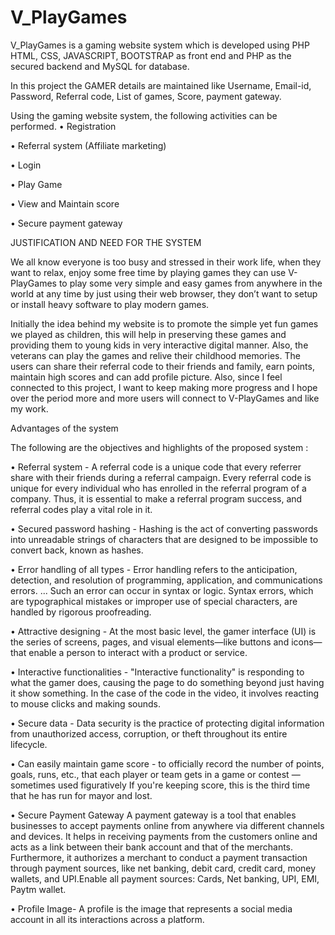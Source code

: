 # V_PlayGames
V_PlayGames is a gaming website system which is developed using PHP HTML, CSS, JAVASCRIPT, BOOTSTRAP as front end and PHP as the secured backend and MySQL for database.

In this project the GAMER details are maintained like Username, Email-id, Password, Referral code, List of games, Score, payment gateway.

Using the gaming website system, the following activities can be performed. 
• Registration

• Referral system (Affiliate marketing)

• Login 

• Play Game 

• View and Maintain score 

• Secure payment gateway


JUSTIFICATION AND NEED FOR THE SYSTEM

We all know everyone is too busy and stressed in their work life, when they want to relax, enjoy some free time
by playing games they can use V-PlayGames to play some very simple and easy games from anywhere in the
world at any time by just using their web browser, they don’t want to setup or install heavy software to play
modern games.

Initially the idea behind my website is to promote the simple yet fun games we played as
children, this will help in preserving these games and providing them to young kids in very interactive digital
manner. Also, the veterans can play the games and relive their childhood memories.
The users can share their referral code to their friends and family, earn points, maintain high scores and can add
profile picture.
Also, since I feel connected to this project, I want to keep making more progress and I hope over the period
more and more users will connect to V-PlayGames and like my work.

Advantages of the system

The following are the objectives and highlights of the proposed system :

• Referral system - A referral code is a unique code that every referrer share with their friends during
a referral campaign. Every referral code is unique for every individual who has enrolled in the referral
program of a company. Thus, it is essential to make a referral program success, and referral codes play a
vital role in it.

• Secured password hashing - Hashing is the act of converting passwords into unreadable strings of
characters that are designed to be impossible to convert back, known as hashes.

• Error handling of all types - Error handling refers to the anticipation, detection, and resolution of
programming, application, and communications errors. ... Such an error can occur in syntax or logic.
Syntax errors, which are typographical mistakes or improper use of special characters, are handled by
rigorous proofreading.

• Attractive designing - At the most basic level, the gamer interface (UI) is the series of screens, pages,
and visual elements—like buttons and icons—that enable a person to interact with a product or service.

• Interactive functionalities - "Interactive functionality" is responding to what the gamer does, causing
the page to do something beyond just having it show something. In the case of the code in the video, it
involves reacting to mouse clicks and making sounds.

• Secure data - Data security is the practice of protecting digital information from unauthorized access,
corruption, or theft throughout its entire lifecycle.

• Can easily maintain game score - to officially record the number of points, goals, runs, etc., that each player or team gets in a game or contest —sometimes used figuratively If you're keeping score, this is the third time that he has run for mayor and lost.

• Secure Payment Gateway A payment gateway is a tool that enables businesses to accept payments online from anywhere via different channels and devices. 
It helps in receiving payments from the customers online and acts as a link between their bank account
and that of the merchants. 
Furthermore, it authorizes a merchant to conduct a payment transaction through payment sources, like net banking, debit card, credit card, money wallets,
and UPI.Enable all payment sources: Cards, Net banking, UPI, EMI, Paytm wallet.

• Profile Image- A profile is the image that represents a social media account in all
its interactions across a platform.
